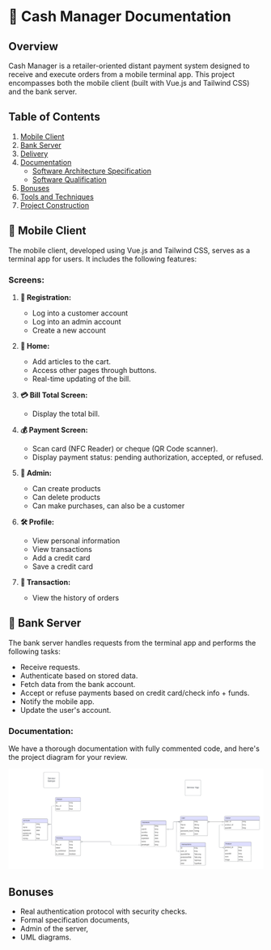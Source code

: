 # 💸 Cash Manager Documentation

## Overview

Cash Manager is a retailer-oriented distant payment system designed to receive and execute orders from a mobile terminal app. This project encompasses both the mobile client (built with Vue.js and Tailwind CSS) and the bank server.

## Table of Contents

1. [Mobile Client](#mobile-client)
2. [Bank Server](#bank-server)
3. [Delivery](#delivery)
4. [Documentation](#documentation)
   - [Software Architecture Specification](#software-architecture-specification)
   - [Software Qualification](#software-qualification)
5. [Bonuses](#bonuses)
6. [Tools and Techniques](#tools-and-techniques)
7. [Project Construction](#project-construction)

## 📱 Mobile Client

The mobile client, developed using Vue.js and Tailwind CSS, serves as a terminal app for users. It includes the following features:

### Screens:

1. **🔐 Registration:**
   - Log into a customer account
   - Log into an admin account
   - Create a new account

2. **🛒 Home:**
   - Add articles to the cart.
   - Access other pages through buttons.
   - Real-time updating of the bill.

3. **💳 Bill Total Screen:**
   - Display the total bill.

4. **💰 Payment Screen:**
   - Scan card (NFC Reader) or cheque (QR Code scanner).
   - Display payment status: pending authorization, accepted, or refused.

5. **👤 Admin:**
   - Can create products
   - Can delete products
   - Can make purchases, can also be a customer

6. **🛠️ Profile:**
   - View personal information
   - View transactions
   - Add a credit card
   - Save a credit card

7. **🔄 Transaction:**
   - View the history of orders


## 🏦 Bank Server

The bank server handles requests from the terminal app and performs the following tasks:

- Receive requests.
- Authenticate based on stored data.
- Fetch data from the bank account.
- Accept or refuse payments based on credit card/check info + funds.
- Notify the mobile app.
- Update the user's account.

### Documentation:

We have a thorough documentation with fully commented code, and here's the project diagram for your review.

![Project Diagram](UML.png)

## Bonuses

- Real authentication protocol with security checks.
- Formal specification documents,
- Admin of the server,
- UML diagrams.